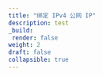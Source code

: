 ```yaml
---
title: "绑定 IPv4 公网 IP"
description: test
_build:
 render: false
weight: 2
draft: false
collapsible: true
---
```



